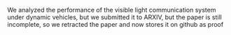 We analyzed the performance of the visible light communication system under dynamic vehicles, but we submitted it to ARXIV, but the paper is still incomplete, so we retracted the paper and now stores it on github as proof
